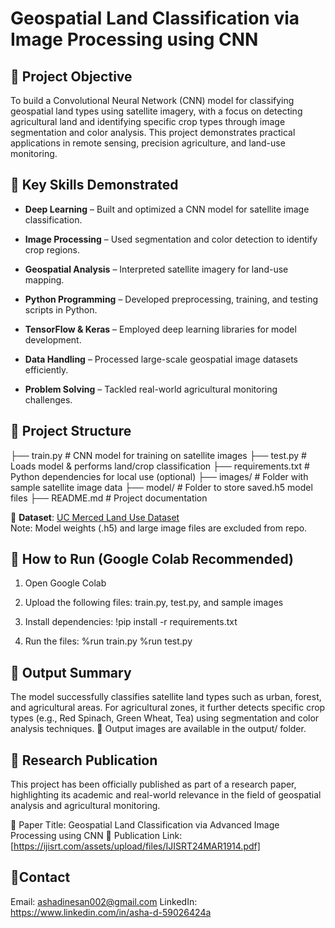 # Geospatial Land Classification via Image Processing using CNN


## 🎯 Project Objective

To build a Convolutional Neural Network (CNN) model for classifying geospatial land types using satellite imagery, with a focus on detecting agricultural land and identifying specific crop types through image segmentation and color analysis. This project demonstrates practical applications in remote sensing, precision agriculture, and land-use monitoring.



## 🧠 Key Skills Demonstrated

- **Deep Learning** – Built and optimized a CNN model for satellite image classification.
  
- **Image Processing** – Used segmentation and color detection to identify crop regions.
  
- **Geospatial Analysis** – Interpreted satellite imagery for land-use mapping.
  
- **Python Programming** – Developed preprocessing, training, and testing scripts in Python.
  
- **TensorFlow & Keras** – Employed deep learning libraries for model development.
  
- **Data Handling** – Processed large-scale geospatial image datasets efficiently.
  
- **Problem Solving** – Tackled real-world agricultural monitoring challenges.



## 📂 Project Structure

├── train.py            # CNN model for training on satellite images
├── test.py             # Loads model & performs land/crop classification
├── requirements.txt    # Python dependencies for local use (optional)
├── images/             # Folder with sample satellite image data
├── model/              # Folder to store saved.h5 model files
├── README.md           # Project documentation


📌 **Dataset**: [UC Merced Land Use Dataset](http://weegee.vision.ucmerced.edu/datasets/landuse.html)  
Note: Model weights (.h5) and large image files are excluded from repo.



## 🚀 How to Run (Google Colab Recommended)

1. Open Google Colab

2. Upload the following files:
train.py, test.py, and sample images

3. Install dependencies:
!pip install -r requirements.txt

4. Run the files:
%run train.py
%run test.py



## 🧾 Output Summary

The model successfully classifies satellite land types such as urban, forest, and agricultural areas. For agricultural zones, it further detects specific crop types (e.g., Red Spinach, Green Wheat, Tea) using segmentation and color analysis techniques.
📂 Output images are available in the output/ folder.



## 📄 **Research Publication**

This project has been officially published as part of a research paper, highlighting its academic and real-world relevance in the field of geospatial analysis and agricultural monitoring.

📘 Paper Title: Geospatial Land Classification via Advanced Image Processing using CNN
🔗 Publication Link: [https://ijisrt.com/assets/upload/files/IJISRT24MAR1914.pdf]



## 📍**Contact**

Email: ashadinesan002@gmail.com
LinkedIn: https://www.linkedin.com/in/asha-d-59026424a




